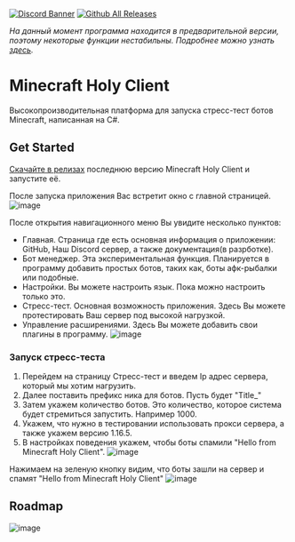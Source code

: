 [![Discord Banner](https://img.shields.io/badge/discord-join%20chat-46BC99)](https://discord.gg/HVDzx4rCgg) [![Github All Releases](https://img.shields.io/github/downloads/Titlehhhh/Minecraft-Holy-Client/total.svg)]()

*На данный момент программа находится в предварительной версии, поэтому некоторые функции нестабильны. Подробнее можно узнать [здесь](preview.md).*

# Minecraft Holy Client

Высокопроизводительная платформа для запуска стресс-тест ботов Minecraft, написанная на C#.

## Get Started

[Скачайте в релизах](https://github.com/Titlehhhh/Minecraft-Holy-Client/releases) последнюю версию Minecraft Holy Client и запустите её.

После запуска приложения Вас встретит окно с главной страницей.
![image](https://github.com/Titlehhhh/Minecraft-Holy-Client/assets/93156853/4d582c49-13bd-44c7-81b4-f6ebd5b924cd)

После открытия навигационного меню Вы увидите несколько пунктов:
- Главная. Страница где есть основная информация о приложении: GitHub, Наш Discord сервер, а также документация(в разрботке).
- Бот менеджер. Эта экспериментальная функция. Планируется в программу добавить простых ботов, таких как, боты афк-рыбалки или подобные.
- Настройки. Вы можете настроить язык. Пока можно настроить только это.
- Стресс-тест. Основная возможность приложения. Здесь Вы можете протестировать Ваш сервер под высокой нагрузкой.
- Управление расширениями. Здесь Вы можете добавить свои плагины в программу.
![image](https://github.com/Titlehhhh/Minecraft-Holy-Client/assets/93156853/3a156e06-bd3c-4882-9c5c-ce123c14b9c2)

### Запуск стресс-теста

1) Перейдем на страницу Стресс-тест и введем Ip адрес сервера, который мы хотим нагрузить.
2) Далее поставить префикс ника для ботов. Пусть будет "Title_"
3) Затем укажем количество ботов. Это количество, которое система будет стремиться запустить. Например 1000.
4) Укажем, что нужно в тестировании использовать прокси сервера, а также укажем версию 1.16.5.
5) В настройках поведения укажем, чтобы боты спамили "Hello from Minecraft Holy Client".
![image](https://github.com/Titlehhhh/Minecraft-Holy-Client/assets/93156853/fdbab77e-0eed-44ed-bbe3-30e6d100802b)

Нажимаем на зеленую кнопку видим, что боты зашли на сервер и спамят "Hello from Minecraft Holy Client"
![image](https://github.com/Titlehhhh/Minecraft-Holy-Client/assets/93156853/51c89585-1fd5-4351-9677-a59322ececd7)


## Roadmap

![image](https://github.com/Titlehhhh/Minecraft-Holy-Client/assets/93156853/cee54a39-b6e5-4e10-b329-ec0230eb43b4)




